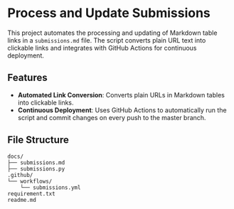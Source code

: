# Process and Update Submissions

This project automates the processing and updating of Markdown table links in a `submissions.md` file. The script converts plain URL text into clickable links and integrates with GitHub Actions for continuous deployment.

## Features

- **Automated Link Conversion**: Converts plain URLs in Markdown tables into clickable links.
- **Continuous Deployment**: Uses GitHub Actions to automatically run the script and commit changes on every push to the master branch.

## File Structure

```plaintext
docs/
├── submissions.md
├── submissions.py
.github/
└── workflows/
    └── submissions.yml
requirement.txt
readme.md